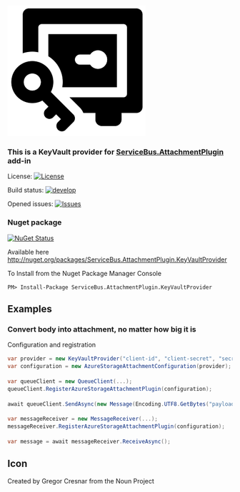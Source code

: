 ![Icon](https://github.com/SeanFeldman/ServiceBus.AttachmentPlugin.KeyVaultProvider/blob/develop/images/project-icon.png)

### This is a KeyVault provider for  [ServiceBus.AttachmentPlugin](https://github.com/SeanFeldman/ServiceBus.AttachmentPlugin) add-in

License: [![License](https://img.shields.io/github/license/mashape/apistatus.svg)](https://github.com/SeanFeldman/ServiceBus.AttachmentPlugin.KeyVaultProvider/blob/develop/LICENSE)

Build status: [![develop](https://img.shields.io/appveyor/ci/seanfeldman/ServiceBus-AttachmentPlugin-KeyVaultProvider/develop.svg?style=flat-square)](https://ci.appveyor.com/project/seanfeldman/ServiceBus-AttachmentPlugin)

Opened issues: [![Issues](https://img.shields.io/github/issues-raw/badges/shields/website.svg)](https://github.com/SeanFeldman/ServiceBus.AttachmentPlugin.KeyVaultProvider)

### Nuget package

[![NuGet Status](https://buildstats.info/nuget/ServiceBus.AttachmentPlugin.KeyVaultProvider?includePreReleases=true)](https://www.nuget.org/packages/ServiceBus.AttachmentPlugin.KeyVaultProvider/)

Available here http://nuget.org/packages/ServiceBus.AttachmentPlugin.KeyVaultProvider

To Install from the Nuget Package Manager Console 
    
    PM> Install-Package ServiceBus.AttachmentPlugin.KeyVaultProvider

## Examples

### Convert body into attachment, no matter how big it is

Configuration and registration

```c#
var provider = new KeyVaultProvider("client-id", "client-secret", "secret-identifier"); // secret-identifier only for MSI
var configuration = new AzureStorageAttachmentConfiguration(provider);

var queueClient = new QueueClient(...);
queueClient.RegisterAzureStorageAttachmentPlugin(configuration);

await queueClient.SendAsync(new Message(Encoding.UTF8.GetBytes("payload to transfer via storage account")));

var messageReceiver = new MessageReceiver(...);
messageReceiver.RegisterAzureStorageAttachmentPlugin(configuration);

var message = await messageReceiver.ReceiveAsync();
```

## Icon

Created by Gregor Cresnar from the Noun Project